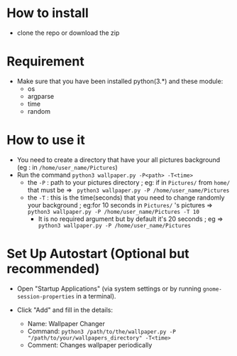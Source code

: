 # How to install
- clone the repo or download the zip

# Requirement
- Make sure that you have been installed python(3.*) and these module:
  - os
  - argparse
  - time
  - random

# How to use it
- You need to create a directory that have your all pictures background (eg : in `/home/user_name/Pictures`)
- Run the command `python3 wallpaper.py -P<path> -T<time>`
  - the `-P` : path to your pictures directory ; eg: if in `Pictures/` from `home/` that must be => ` python3 wallpaper.py -P /home/user_name/Pictures` 
  - the `-T` : this is the time(seconds) that you need to change randomly your background ; eg:for 10 seconds  in `Pictures/` 's pictures => ` python3 wallpaper.py -P /home/user_name/Pictures -T 10`
      - It is no required argument but  by default it's 20 seconds ; eg =>` python3 wallpaper.py -P /home/user_name/Pictures`

# Set Up Autostart (Optional but recommended)
- Open "Startup Applications" (via system settings or by running `gnome-session-properties` in a terminal).

- Click "Add" and fill in the details:
  - Name: Wallpaper Changer
  - Command: `python3 /path/to/the/wallpaper.py -P "/path/to/your/wallpapers_directory" -T<time>`
  - Comment: Changes wallpaper periodically
